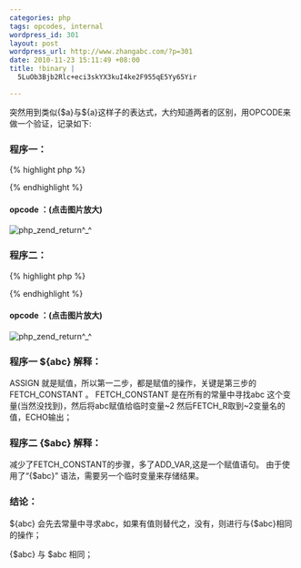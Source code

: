 ```yaml
--- 
categories: php
tags: opcodes, internal
wordpress_id: 301
layout: post
wordpress_url: http://www.zhangabc.com/?p=301
date: 2010-11-23 15:11:49 +08:00
title: !binary |
  5LuOb3Bjb2Rlc+eci3skYX3kuI4ke2F955qE5Yy65Yir

---
```

突然用到类似{$a}与${a}这样子的表达式，大约知道两者的区别，用OPCODE来做一个验证，记录如下:


### 程序一：
{% highlight php %}
<?php
    $a = 'abc';
    $abc = 'ok';
    echo ${abc};
?>
{% endhighlight %}
#### opcode ：(点击图片放大)
![php_zend_return^_^]( http://pemsys.duapp.com/blog/opcode_array_1.jpg)

### 程序二：

{% highlight php %}
<?php
$a = 'abc';
$abc = 'ok';
echo {$abc};
?>
{% endhighlight %}

#### opcode ：(点击图片放大)
![php_zend_return^_^]( http://pemsys.duapp.com/blog/opcode_array_2.jpg)

### 程序一 ${abc} 解释：
ASSIGN 就是赋值，所以第一二步，都是赋值的操作，关键是第三步的 FETCH_CONSTANT 。
FETCH_CONSTANT 是在所有的常量中寻找abc 这个变量(当然没找到)，然后将abc赋值给临时变量~2
然后FETCH_R取到~2变量名的值，ECHO输出；

### 程序二 {$abc} 解释：
减少了FETCH_CONSTANT的步骤，多了ADD_VAR,这是一个赋值语句。
由于使用了“{$abc}” 语法，需要另一个临时变量来存储结果。

### 结论：

${abc} 会先去常量中寻求abc，如果有值则替代之，没有，则进行与{$abc}相同的操作；

{$abc} 与 $abc 相同；
